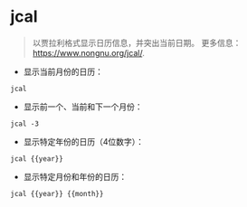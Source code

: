 # jcal

> 以贾拉利格式显示日历信息，并突出当前日期。
> 更多信息：<https://www.nongnu.org/jcal/>.

- 显示当前月份的日历：

`jcal`

- 显示前一个、当前和下一个月份：

`jcal -3`

- 显示特定年份的日历（4位数字）：

`jcal {{year}}`

- 显示特定月份和年份的日历：

`jcal {{year}} {{month}}`